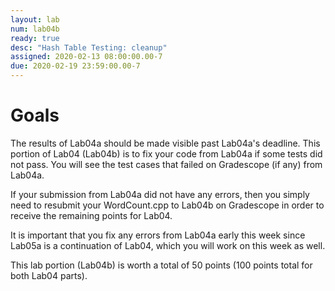 ```yaml
---
layout: lab
num: lab04b
ready: true
desc: "Hash Table Testing: cleanup"
assigned: 2020-02-13 08:00:00.00-7
due: 2020-02-19 23:59:00.00-7
---
```


# Goals

The results of Lab04a should be made visible past Lab04a's deadline. This portion of Lab04 (Lab04b) is to fix your code from Lab04a if some tests did not pass. You will see the test cases that failed on Gradescope (if any) from Lab04a.

If your submission from Lab04a did not have any errors, then you simply need to resubmit your WordCount.cpp to Lab04b on Gradescope in order to receive the remaining points for Lab04.

It is important that you fix any errors from Lab04a early this week since Lab05a is a continuation of Lab04, which you will work on this week as well.

This lab portion (Lab04b) is worth a total of 50 points (100 points total for both Lab04 parts).

